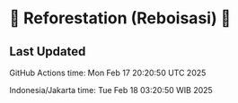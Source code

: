 
# 🌳 Reforestation (Reboisasi) 🌲

## Last Updated

GitHub Actions time: Mon Feb 17 20:20:50 UTC 2025

Indonesia/Jakarta time: Tue Feb 18 03:20:50 WIB 2025
